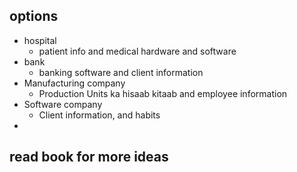 ## options
- hospital 
	- patient info and medical hardware and software
- bank 
	- banking software and client information
- Manufacturing company
	- Production Units ka hisaab kitaab and employee information
- Software company
	- Client information, and habits
- 
## read book for more ideas


